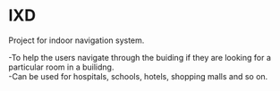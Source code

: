# IXD
Project for indoor navigation system.

-To help the users navigate through the buiding if they are looking for a particular room in a builidng.\
-Can be used for hospitals, schools, hotels, shopping malls and so on.
